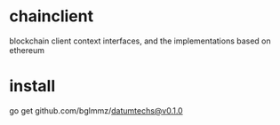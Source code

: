 # chainclient
blockchain client context interfaces, and the implementations based on ethereum


# install

go get github.com/bglmmz/datumtechs@v0.1.0
